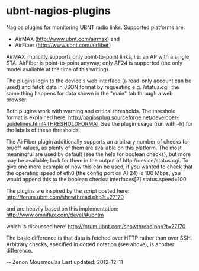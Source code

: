 ubnt-nagios-plugins
===================

Nagios plugins for monitoring UBNT radio links.
Supported platforms are:
- AirMAX (http://www.ubnt.com/airmax) and
- AirFiber (http://www.ubnt.com/airfiber)

AirMAX implicitly supports only point-to-point links, i.e. an AP with
a single STA. AirFiber is point-to-point anyway; only AF24 is
supported (the only model available at the time of this writing).

The plugins login to the device's web interface (a read-only account
can be used) and fetch data in JSON format by requesting
e.g. /status.cgi; the same thing happens for data shown in the "main"
tab through a web browser.

Both plugins work with warning and critical thresholds. The threshold
format is explained here:
http://nagiosplug.sourceforge.net/developer-guidelines.html#THRESHOLDFORMAT
See the plugin usage (run with -h) for the labels of these thresholds.

The AirFiber plugin additionally supports an arbitrary number of
checks for on/off values, as plenty of them are available on this
platform. The most meaningful are used by default (see the help for
boolean checks), but more may be available; look for them in the
output of http://device/status.cgi. To give one more example of how
this can be used, if you wanted to check that the operating speed of
eth0 (the config port on AF24) is 100 Mbps, you would append this to
the boolean checks: interfaces[2].status.speed=100


The plugins are inspired by the script posted here:
http://forum.ubnt.com/showthread.php?t=27170

and are heavily based on this implementation:
http://www.omniflux.com/devel/#ubntm

which is discussed here:
http://forum.ubnt.com/showthread.php?t=27170

The basic difference is that data is fetched over HTTP rather than
over SSH. Arbitrary checks, specified in dotted notation (see above),
is another difference.

--
Zenon Mousmoulas
Last updated: 2012-12-11
